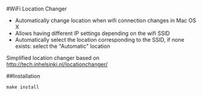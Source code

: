 #WiFi Location Changer
* Automatically change location when wifi connection changes in Mac OS X
* Allows having different IP settings depending on the wifi SSID
* Automatically select the location corresponding to the SSID, if none
  exists: select the "Automatic" location

Simplified location changer based on http://tech.inhelsinki.nl/locationchanger/

##Installation

    make install
